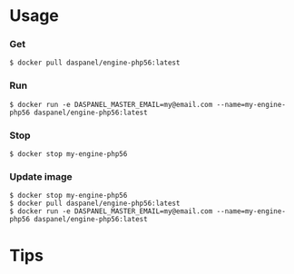 
# Usage


### Get
```shell
$ docker pull daspanel/engine-php56:latest
```

### Run
```shell
$ docker run -e DASPANEL_MASTER_EMAIL=my@email.com --name=my-engine-php56 daspanel/engine-php56:latest
```

### Stop
```shell
$ docker stop my-engine-php56
```

### Update image
```shell
$ docker stop my-engine-php56
$ docker pull daspanel/engine-php56:latest
$ docker run -e DASPANEL_MASTER_EMAIL=my@email.com --name=my-engine-php56 daspanel/engine-php56:latest
```

# Tips
